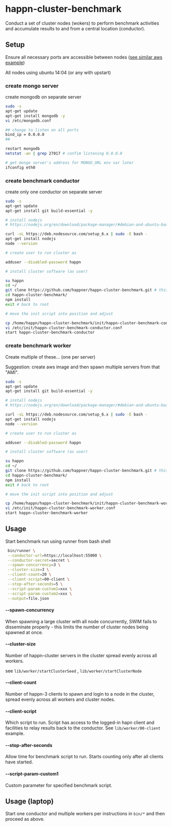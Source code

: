 # happn-cluster-benchmark

Conduct a set of cluster nodes (wokers) to perform benchmark activities and accumulate results to and from a central location (conductor).

## Setup

Ensure all necessary ports are accessible between nodes ([see similar aws example](https://github.com/happner/happn-cluster-aws-example#step-1-create-aws-security-groups))

All nodes using ubuntu 14:04 (or any with upstart)

### create mongo server

create mongodb on separate server

```bash
sudo -s
apt-get update
apt-get install mongodb -y
vi /etc/mongodb.conf

## change to listen on all ports
bind_ip = 0.0.0.0
##

restart mongodb
netstat -an | grep 27017 # confim listening 0.0.0.0

# get mongo server's address for MONGO_URL env var later
ifconfig eth0
```

### create benchmark conductor 

create only one conductor on separate server

```bash
sudo -s
apt-get update
apt-get install git build-essential -y

# install nodejs
# https://nodejs.org/en/download/package-manager/#debian-and-ubuntu-based-linux-distributions (for updates to below)

curl -sL https://deb.nodesource.com/setup_6.x | sudo -E bash -
apt-get install nodejs
node --version

# create user to run cluster as

adduser --disabled-password happn

# install cluster software (as user)

su happn
cd ~/
git clone https://github.com/happner/happn-cluster-benchmark.git # this repo
cd happn-cluster-benchmark/
npm install
exit # back to root

# move the init script into position and adjust

cp /home/happn/happn-cluster-benchmark/init/happn-cluster-benchmark-conductor.conf /etc/init
vi /etc/init/happn-cluster-benchmark-conductor.conf
start happn-cluster-benchmark-conductor
```

### create benchmark worker 

Create multiple of these... (one per server)

Suggestion: create aws image and then spawn multiple servers from that "AMI".

```bash
sudo -s
apt-get update
apt-get install git build-essential -y

# install nodejs
# https://nodejs.org/en/download/package-manager/#debian-and-ubuntu-based-linux-distributions (for updates to below)

curl -sL https://deb.nodesource.com/setup_6.x | sudo -E bash -
apt-get install nodejs
node --version

# create user to run cluster as

adduser --disabled-password happn

# install cluster software (as user)

su happn
cd ~/
git clone https://github.com/happner/happn-cluster-benchmark.git # this repo
cd happn-cluster-benchmark/
npm install
exit # back to root

# move the init script into position and adjust

cp /home/happn/happn-cluster-benchmark/init/happn-cluster-benchmark-worker.conf /etc/init
vi /etc/init/happn-cluster-benchmark-worker.conf
start happn-cluster-benchmark-worker
```



## Usage

Start benchmark run using runner from bash shell

```bash
 bin/runner \
 --conductor-url=https://localhost:55000 \
 --conductor-secret=secret \
 --spawn-concurrency=3 \
 --cluster-size=3 \
 --client-count=20 \
 --client-script=00-client \
 --stop-after-seconds=5 \
 --script-param-custom1=xxx \
 --script-param-custom2=xxx \
 --output=file.json
```

#### --spawn-concurrency

When spawning a large cluster with all node concurrently, SWIM fails to disseminate properly - this limits the number of cluster nodes being spawned at once.

#### --cluster-size

Number of happn-cluster servers in the cluster spread evenly across all workers. 

see  `lib/worker/startClusterSeed` , `lib/worker/startClusterNode` 

#### --client-count

Number of happn-3 clients to spawn and login to a node in the cluster, spread evenly across all workers and cluster nodes.

#### --client-script

Which script to run. Script has access to the logged-in hapn client and facilities to relay results back to the conductor. See  `lib/worker/00-client` example.

#### --stop-after-seconds

Allow time for benchmark script to run. Starts counting only after all clients have started.

#### --script-param-custom1

Custom parameter for specified benchmark script.



## Usage (laptop)

Start one conductor and multiple workers per instructions in `bin/*` and then proceed as above.

